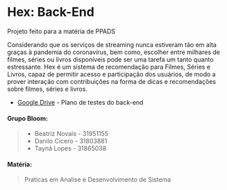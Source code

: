 # Hex: Back-End

Projeto feito para a matéria de PPADS

Considerando que os serviços de streaming nunca estiveram tão em alta graças à pandemia do coronavírus, bem como, escolher entre milhares de filmes, séries ou livros disponíveis pode ser uma tarefa um tanto quanto estressante.
Hex é um sistema de recomendação para Filmes, Séries e Livros, capaz de permitir acesso e participação dos usuários, de modo a prover interação com contribuições na forma de dicas e recomendações sobre filmes, séries e livros. 

- [Google Drive](https://docs.google.com/document/d/1Y9OBStxLhUFeLMSjVm-x5jwOv0K-fd4m/edit?usp=drive_web&ouid=114800239921516594749&rtpof=true) - Plano de testes do back-end

#### Grupo Bloom: 
> - Beatriz Novais - 31951155
> - Danilo Cicero - 31803881
> - Tayná Lopes - 31865038
#### Matéria: 
> Praticas em Analise e Desenvolvimento de Sistema
